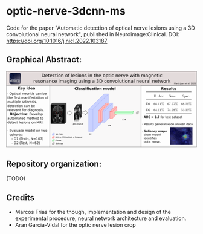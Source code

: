 # optic-nerve-3dcnn-ms
Code for the paper "Automatic detection of optical nerve lesions using a 3D convolutional neural network", published in Neuroimage:Clinical.
DOI: https://doi.org/10.1016/j.nicl.2022.103187

## Graphical Abstract:

![Graphical abstract](graphical.png)

## Repository organization:
(TODO)


## Credits
* Marcos Frías for the though, implementation and design of the experimental procedure, neural network architecture and evaluation.
* Aran Garcia-Vidal for the optic nerve lesion crop